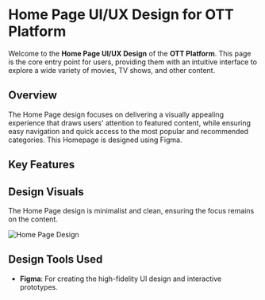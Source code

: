 # Home Page UI/UX Design for OTT Platform

Welcome to the **Home Page UI/UX Design** of the **OTT Platform**. This page is the core entry point for users, providing them with an intuitive interface to explore a wide variety of movies, TV shows, and other content.

## Overview
The Home Page design focuses on delivering a visually appealing experience that draws users' attention to featured content, while ensuring easy navigation and quick access to the most popular and recommended categories. This Homepage is designed using Figma.
## Key Features

## Design Visuals

The Home Page design is minimalist and clean, ensuring the focus remains on the content. 

![Home Page Design](./assets/home-page.png)

## Design Tools Used
- **Figma**: For creating the high-fidelity UI design and interactive prototypes.


